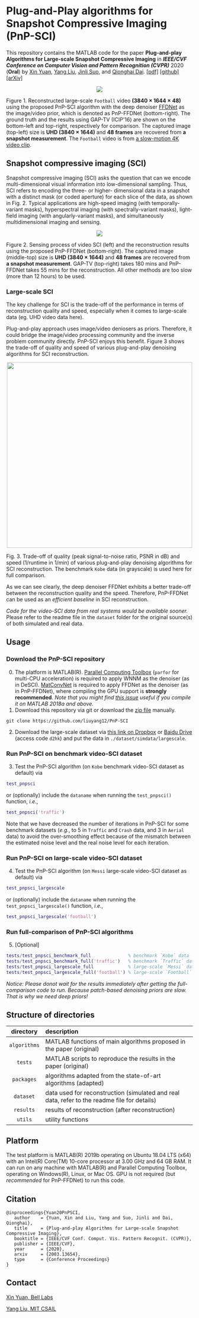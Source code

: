 # Plug-and-Play algorithms for Snapshot Compressive Imaging (PnP-SCI)
This repository contains the MATLAB code for the paper **Plug-and-play Algorithms for Large-scale Snapshot Compressive Imaging** in ***IEEE/CVF Conference on Computer Vision and Pattern Recognition (CVPR)*** 2020 (**Oral**) by [Xin Yuan](https://www.bell-labs.com/usr/x.yuan), [Yang Liu](https://liuyang12.github.io/), [Jinli Suo](https://sites.google.com/site/suojinli/), and [Qionghai Dai](http://media.au.tsinghua.edu.cn/).
[[pdf]](https://arxiv.org/pdf/2003.13654 "arXiv preprint")   [[github]](https://github.com/liuyang12/PnP-SCI "github repository")   [[arXiv]](https://arxiv.org/abs/2003.13654 "arXiv preprint")  

<p align="center">
<img src="https://github.com/liuyang12/PnP-SCI/blob/master/results/video/pnpsci_largescale_football48.gif?raw=true">
</p>

Figure 1. Reconstructed large-scale `Football` video **(3840 × 1644 × 48)** using the proposed PnP-SCI algorithm with the deep denoiser [FFDNet](https://github.com/cszn/FFDNet) as the image/video prior, which is denoted as PnP-FFDNet (bottom-right). The ground truth and the results using GAP-TV (ICIP'16) are shown on the bottom-left and top-right, respectively for comparison. The captured image (top-left) size is **UHD (3840 × 1644)** and **48 frames** are recovered from **a snapshot measurement**. The `Football` video is from [a slow-motion 4K video clip](https://www.youtube.com/watch?v=EGAuWZYe2No "Falcons in 4K Super Slow Motion | YouTube").

## Snapshot compressive imaging (SCI)
Snapshot compressive imaging (SCI) asks the question that can we encode multi-dimensional visual information into low-dimensional sampling. Thus, SCI refers to encoding the three- or higher- dimensional data in a snapshot with a distinct mask (or coded aperture) for each slice of the data, as shown in Fig. 2. Typical applications are high-speed imaging (with temporally-variant masks), hyperspectral imaging (with spectrally-variant masks), light-field imaging (with angularly-variant masks), and simultaneously multidimensional imaging and sensing.

<p align="center">
<img src="https://github.com/liuyang12/PnP-SCI/blob/master/results/image/sci_system_demo.jpg?raw=true">
</p>

Figure 2. Sensing process of video SCI (left) and the reconstruction results using the proposed PnP-FFDNet (bottom-right). The captured
image (middle-top) size is **UHD (3840 × 1644)** and **48 frames** are recovered from **a snapshot measurement**. GAP-TV (top-right) takes
180 mins and PnP-FFDNet takes 55 mins for the reconstruction. All other methods are too slow (more than 12 hours) to be used.

### Large-scale SCI
The key challenge for SCI is the trade-off of the performance in terms of reconstruction quality and speed, especially when it comes to large-scale data (eg. UHD video data here).

Plug-and-play approach uses image/video deniosers as priors. Therefore, it could bridge the image/video processing community and the inverse problem community directly. PnP-SCI enjoys this benefit. Figure 3 shows the trade-off of quality and speed of various plug-and-play denoising algorithms for SCI reconstruction.

<p align="center">
<img src="https://github.com/liuyang12/PnP-SCI/blob/master/results/image/pnpsci_performance_tradeoff.jpg?raw=true" width="500">
</p>

Fig. 3.  Trade-off of quality (peak signal-to-noise ratio, PSNR in dB) and speed (1/runtime in 1/min) of various plug-and-play denoising algorithms for SCI reconstruction. The benchmark `Kobe` data (in grayscale) is used here for full comparison.

As we can see clearly, the deep denoiser FFDNet exhibits a better trade-off between the reconstruction quality and the speed. Therefore, PnP-FFDNet can be used as an *efficient baseline* in SCI reconstruction.

*Code for the video-SCI data from real systems would be available sooner.* Please refer to the readme file in the `dataset` folder for the original source(s) of both simulated and real data.

## Usage
### Download the PnP-SCI repository
0. The platform is MATLAB(R). [Parallel Computing Toolbox](https://www.mathworks.com/products/parallel-computing.html "Parallel Computing Toolbox | MathWorks(R)") (`parfor` for multi-CPU acceleration) is required to apply WNNM as the denoiser (as in DeSCI). [MatConvNet](https://www.vlfeat.org/matconvnet/ "MatConvNet: CNNs for MATLAB") is required to apply FFDNet as the denoiser (as in PnP-FFDNet), where compiling the GPU support is **strongly recommended**. *Note that you might find [this issue](https://github.com/vlfeat/matconvnet/issues/1143 "Problem Compiling with GPU Support on MATLAB 2018a") useful if you compile it on MATLAB 2018a and above.*
1. Download this repository via git or download the [zip file](https://github.com/liuyang12/PnP-SCI/archive/master.zip "PnP-SCI") manually.
```
git clone https://github.com/liuyang12/PnP-SCI
```

2. Download the large-scale dataset via [this link on Dropbox](https://www.dropbox.com/sh/6pzqxgv9aw1qqc2/AAABTmqSfTEA_i4E-p-TQJ0Sa?dl=0) or [Baidu Drive](https://pan.baidu.com/s/182-0tpxyA6_StUZZgJFsTA) (access code `d2hk`) and put the data in `./dataset/simdata/largescale`.

### Run PnP-SCI on benchmark video-SCI dataset
3. Test the PnP-SCI algorithm (on `Kobe` benchmark video-SCI dataset as default) via
```matlab
test_pnpsci
```
or (optionally) include the `dataname` when running the `test_pnpsci()` function, *i.e.*,
```matlab
test_pnpsci('traffic')
```

Note that we have decreased the number of iterations in PnP-SCI for some benchmark datasets (*e.g.*, to 5 in `Traffic` and `Crash` data, and 3 in `Aerial` data) to avoid the over-smoothing effect because of the mismatch between the estimated noise level and the real noise level for each iteration. 

### Run PnP-SCI on large-scale video-SCI dataset
4. Test the PnP-SCI algorithm (on `Messi` large-scale video-SCI dataset as default) via
```matlab
test_pnpsci_largescale
```
or (optionally) include the `dataname` when running the `test_pnpsci_largescale()` function, *i.e.*,
```matlab
test_pnpsci_largescale('football')
```

### Run full-comparison of PnP-SCI algorithms
5. [Optional] 
```matlab
tests/test_pnpsci_benchmark_full              % benchmark `Kobe` data
tests/test_pnpsci_benchmark_full('traffic')   % benchmark `Traffic` data
tests/test_pnpsci_largescale_full             % large-scale `Messi` data
tests/test_pnpsci_largescale_full('football') % large-scale `Football` datat
```

*Notice: Please donot wait for the results immediately after getting the full-comparison code to run. Because patch-based denoising priors are slow. That is why we need deep priors!*

## Structure of directories

| directory  | description  |
| :--------: | :----------- |
| `algorithms` | MATLAB functions of main algorithms proposed in the paper (original) |
| `tests`    | MATLAB scripts to reproduce the results in the paper (original) |
| `packages`   | algorithms adapted from the state-of-art algorithms (adapted)|
| `dataset`    | data used for reconstruction (simulated and real data, refer to the readme file for details) |
| `results`    | results of reconstruction (after reconstruction) |
| `utils`      | utility functions |

## Platform
The test platform is MATLAB(R) 2019b operating on Ubuntu 18.04 LTS (x64) with an Intel(R) Core(TM) 10-core processor at 3.00 GHz and 64 GB RAM. It can run on any machine with MATLAB(R) and Parallel Computing Toolbox, operating on Windows(R), Linux, or Mac OS. GPU is not required (but *recommended* for PnP-FFDNet) to run this code.

## Citation
```
@inproceedings{Yuan20PnPSCI,
   author    = {Yuan, Xin and Liu, Yang and Suo, Jinli and Dai, Qionghai},
   title     = {Plug-and-play Algorithms for Large-scale Snapshot Compressive Imaging},
   booktitle = {IEEE/CVF Conf. Comput. Vis. Pattern Recognit. (CVPR)},
   publisher = {IEEE/CVF},
   year      = {2020},
   arxiv     = {2003.13654},
   type      = {Conference Proceedings}
}
```

## Contact
[Xin Yuan, Bell Labs](mailto:xyuan@bell-labs.com "Xin Yuan, Bell labs")   

[Yang Liu, MIT CSAIL](mailto:yliu@csail.mit.edu "Yang Liu, MIT CSAIL") 
